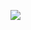 
![](http://www.plantuml.com/plantuml/proxy?cache=yes&src=https://raw.githubusercontent.com/vano7577/UML/master/UCD_2.puml)
